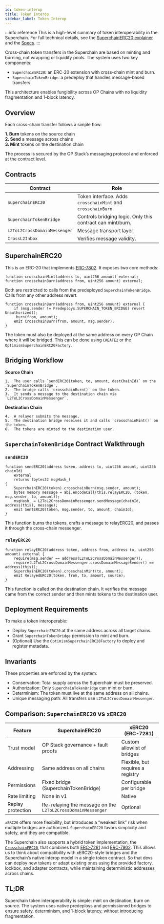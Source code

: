 ```yaml
---
id: token-interop
title: Token Interop
sidebar_label: Token Interop
---
```


:::info reference
This is a high-level summary of token interoperability in the Superchain. For full technical details, see the [SuperchainERC20 explainer](https://docs.optimism.io/interop/superchain-erc20) and the [Specs](https://specs.optimism.io/interop/token-bridging.html).
:::

Cross-chain token transfers in the Superchain are based on minting and burning, not wrapping or liquidity pools. The system uses two key components:

- `SuperchainERC20`: an ERC-20 extension with cross-chain mint and burn.
- `SuperchainTokenBridge`: a predeploy that handles message-based transfers.

This architecture enables fungibility across OP Chains with no liquidity fragmentation and 1-block latency.

## Overview

Each cross-chain transfer follows a simple flow:

**1. Burn** tokens on the source chain  
**2. Send** a message across chains  
**3. Mint** tokens on the destination chain

The process is secured by the OP Stack’s messaging protocol and enforced at the contract level.

## Contracts

| Contract | Role |
|---------|------|
| `SuperchainERC20` | Token interface. Adds `crosschainMint` and `crosschainBurn`. |
| `SuperchainTokenBridge` | Controls bridging logic. Only this contract can mint/burn. |
| `L2ToL2CrossDomainMessenger` | Message transport layer. |
| `CrossL2Inbox` | Verifies message validity. |

## SuperchainERC20

This is an ERC-20 that implements [ERC-7802](https://eips.ethereum.org/EIPS/eip-7802). It exposes two core methods:

```solidity
function crosschainMint(address to, uint256 amount) external;
function crosschainBurn(address from, uint256 amount) external;
```

Both are restricted to calls from the predeployed `SuperchainTokenBridge`. Calls from any other address revert.

```solidity
function crosschainBurn(address from, uint256 amount) external {
    if (msg.sender != Predeploys.SUPERCHAIN_TOKEN_BRIDGE) revert Unauthorized();
    _burn(from, amount);
    emit CrosschainBurn(from, amount, msg.sender);
}
```

The token must also be deployed at the same address on every OP Chain where it will be bridged. This can be done using `CREATE2` or the `OptimismSuperchainERC20Factory`.

## Bridging Workflow

**Source Chain**

	1.	The user calls `sendERC20(token, to, amount, destChainId)` on the `SuperchainTokenBridge`.
	2.	The bridge calls `crosschainBurn()` on the token.
	3.	It sends a message to the destination chain via `L2ToL2CrossDomainMessenger`.

**Destination Chain**

	4.	A relayer submits the message.
	5.	The destination bridge receives it and calls `crosschainMint()` on the token.
	6.	The tokens are minted to the destination user.


## `SuperchainTokenBridge` Contract Walkthrough

### `sendERC20`
```solidity
function sendERC20(address token, address to, uint256 amount, uint256 chainId)
    external
    returns (bytes32 msgHash_)
{
    SuperchainERC20(token).crosschainBurn(msg.sender, amount);
    bytes memory message = abi.encodeCall(this.relayERC20, (token, msg.sender, to, amount));
    msgHash_ = L2ToL2CrossDomainMessenger.sendMessage(chainId, address(this), message);
    emit SentERC20(token, msg.sender, to, amount, chainId);
}
```

This function burns the tokens, crafts a message to relayERC20, and passes it through the cross-chain messenger.

### `relayERC20`
```solidity
function relayERC20(address token, address from, address to, uint256 amount) external {
    require(msg.sender == address(L2ToL2CrossDomainMessenger));
    require(L2ToL2CrossDomainMessenger.crossDomainMessageSender() == address(this));
    SuperchainERC20(token).crosschainMint(to, amount);
    emit RelayedERC20(token, from, to, amount, source);
}
```
This function is called on the destination chain. It verifies the message came from the correct sender and then mints tokens to the destination user.

## Deployment Requirements

To make a token interoperable:
- Deploy `SuperchainERC20` at the same address across all target chains.
- Grant `SuperchainTokenBridge` permission to mint and burn.
- (Optional) Use the `OptimismSuperchainERC20Factory` to deploy and register metadata.

## Invariants

These properties are enforced by the system:
- Conservation: Total supply across the Superchain must be preserved.
- Authorization: Only `SuperchainTokenBridge` can mint or burn.
- Determinism: The token must live at the same address on all chains.
- Unique messaging path: All transfers use `L2ToL2CrossDomainMessenger`.

## Comparison: `SuperchainERC20` vs `xERC20`

| Feature | SuperchainERC20 | xERC20 (ERC-7281) |
| --- | --- | --- |
| Trust model | OP Stack governance + fault proofs | Custom allowlist of bridges |
| Addressing | Same address on all chains | Flexible, but requires a registry |
| Permissions | Fixed bridge (SuperchainTokenBridge) | Configurable per bridge |
| Rate limiting | None in v1 | Native |
| Replay protection | Re-relaying the message on the `L2ToL2CrossDomainMessenger` | Optional |

`xERC20` offers more flexibility, but introduces a “weakest link” risk when multiple bridges are authorized. `SuperchainERC20` favors simplicity and safety, and they are compatible. 

The Superchain also supports a hybrid token implementation, the [`CrosschainERC20`](https://github.com/defi-wonderland/crosschainERC20/blob/dev/README.md), that combines both [ERC-7281](https://ethereum-magicians.org/t/erc-7281-sovereign-bridged-tokens/14979) and [ERC-7802](https://eips.ethereum.org/EIPS/eip-7802). This allows us to think about compatibility with xERC20-style bridges and the Superchain’s native interop model in a single token contract. So that devs can deploy new tokens or adapt existing ones using the provided factory, lockbox, and adapter contracts, while maintaining deterministic addresses across chains.


## TL;DR

Superchain token interoperability is simple: mint on destination, burn on source. The system uses native predeploys and permissioned bridges to ensure safety, determinism, and 1-block latency, without introducing fragmentation.
